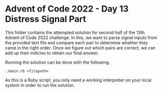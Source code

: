 # Advent of Code 2022 - Day 13 Distress Signal Part

This folder contains the attempted solution for second half of the 13th Advent
of Code 2022 challenge. In this, we want to parse signal inputs from the
provided text file and compare each pair to determine whether they came in
the right order. Once we figure out which pairs are correct, we can add up
their indicies to obtain our final answer.

Running the solution can be done with the following:

    ./main.rb <filepath>

As this is a Ruby script, you only need a working interpreter on your local
system in order to run the solution.

